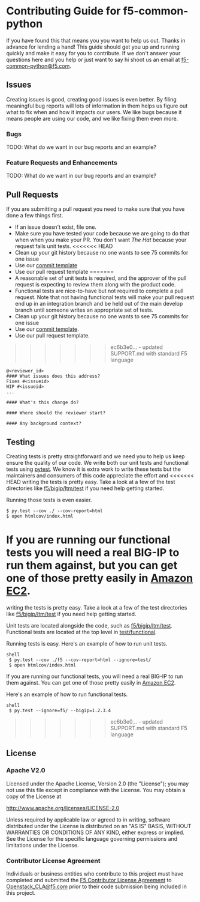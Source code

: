 <!--
Copyright 2015 F5 Networks Inc.

Licensed under the Apache License, Version 2.0 (the "License");
you may not use this file except in compliance with the License.
You may obtain a copy of the License at

  http://www.apache.org/licenses/LICENSE-2.0

Unless required by applicable law or agreed to in writing, software
distributed under the License is distributed on an "AS IS" BASIS,
WITHOUT WARRANTIES OR CONDITIONS OF ANY KIND, either express or implied.
See the License for the specific language governing permissions and
limitations under the License.
-->

# Contributing Guide for f5-common-python
If you have found this that means you you want to help us out. Thanks in advance for lending a hand! This guide should
get you up and running quickly and make it easy for you to contribute. If we don't answer your questions here and you
help or just want to say hi shoot us an email at f5-common-python@f5.com.

## Issues
Creating issues is good, creating good issues is even better. By filing meaningful bug reports will lots of information
 in them helps us figure out what to fix when and how it impacts our users. We like bugs because it means people are
 using our code, and we like fixing them even more.
 
### Bugs
TODO: What do we want in our bug reports and an example?

### Feature Requests and Enhancements
TODO: What do we want in our bug reports and an example?

## Pull Requests
If you are submitting a pull request you need to make sure that you have done a few things first.

* If an issue doesn't exist, file one.
* Make sure you have tested your code because we are going to do that when when you make your PR. You don't want 
_The Hat_ because your request fails unit tests.
<<<<<<< HEAD
*  Clean up your git history because no one wants to see 75 commits for one issue
*  Use our [commit template](.git-commit-template.txt)
*  Use our pull request template
=======
* A reasonable set of unit tests is required, and the approver of the pull request is expecting to review them along with the product code.
* Functional tests are nice-to-have but not required to complete a pull request. Note that not having functional tests will make your pull request end up in an integration branch and be held out of the main develop branch until someone writes an appropriate set of tests.
* Clean up your git history because no one wants to see 75 commits for one issue
* Use our [commit template](.git-commit-template.txt).
* Use our pull request template.
>>>>>>> ec6b3e0... - updated SUPPORT.md with standard F5 language

```
@<reviewer_id>
#### What issues does this address?
Fixes #<issueid>
WIP #<issueid>
...

#### What's this change do?

#### Where should the reviewer start?

#### Any background context?
```

## Testing
Creating tests is pretty straightforward and we need you to help us keep ensure
the quality of our code. We write both our unit tests and functional tests
using [pytest](http://pytest.org). We know it is extra work to write these
tests but the maintainers and consumers of this code appreciate the effort and
<<<<<<< HEAD
 writing the tests is pretty easy.  Take a look at a few of the test directories
 like [f5/bigip/ltm/test](f5/bigip/ltm/test/) if you need help getting started.
 
 Running those tests is even easier.
 ```shell
 $ py.test --cov ./ --cov-report=html
 $ open htmlcov/index.html
 ```
 If you are running our functional tests you will need a real BIG-IP to run
 them against, but you can get one of those pretty easily in [Amazon EC2](https://aws.amazon.com/marketplace/pp/B00JL3UASY/ref=srh_res_product_title?ie=UTF8&sr=0-10&qid=1449332167461).
=======
writing the tests is pretty easy. Take a look at a few of the test directories 
like [f5/bigip/ltm/test](f5/bigip/ltm/test/) if you need help getting started.

Unit tests are located alongside the code, such as [f5/bigip/ltm/test](f5/bigip/ltm/test/).
Functional tests are located at the top level in [test/functional](test/functional/).
 
Running tests is easy. Here's an example of how to run unit tests.

```
shell
 $ py.test --cov ./f5 --cov-report=html --ignore=test/
 $ open htmlcov/index.html
```

If you are running our functional tests, you will need a real BIG-IP to run them against. You can get one of those pretty easily in [Amazon EC2](https://aws.amazon.com/marketplace/pp/B00JL3UASY/ref=srh_res_product_title?ie=UTF8&sr=0-10&qid=1449332167461).

Here's an example of how to run functional tests.

```
shell
 $ py.test --ignore=f5/ --bigip=1.2.3.4
```
>>>>>>> ec6b3e0... - updated SUPPORT.md with standard F5 language

## License
 
### Apache V2.0
Licensed under the Apache License, Version 2.0 (the "License");
you may not use this file except in compliance with the License.
You may obtain a copy of the License at
 
http://www.apache.org/licenses/LICENSE-2.0
 
Unless required by applicable law or agreed to in writing, software
distributed under the License is distributed on an "AS IS" BASIS,
WITHOUT WARRANTIES OR CONDITIONS OF ANY KIND, either express or implied.
See the License for the specific language governing permissions and
limitations under the License.
 
### Contributor License Agreement
Individuals or business entities who contribute to this project must have completed and submitted the [F5 Contributor License Agreement](http://f5networks.github.io/f5-openstack-docs/cla_landing/index.html) to Openstack_CLA@f5.com prior to their
code submission being included in this project.

